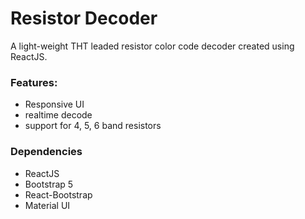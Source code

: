 # Resistor Decoder 

A light-weight THT leaded resistor color code decoder created using ReactJS.  

### Features:

* Responsive UI
* realtime decode
* support for 4, 5, 6 band resistors

### Dependencies

* ReactJS
* Bootstrap 5
* React-Bootstrap
* Material UI